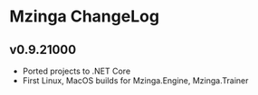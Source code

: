 # Mzinga ChangeLog #

## v0.9.21000 ##

* Ported projects to .NET Core
* First Linux, MacOS builds for Mzinga.Engine, Mzinga.Trainer
